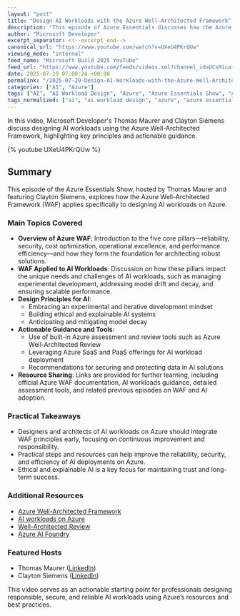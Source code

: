 ```yaml
---
layout: "post"
title: "Design AI Workloads with the Azure Well-Architected Framework"
description: "This episode of Azure Essentials discusses how the Azure Well-Architected Framework (WAF) applies to designing AI workloads. Hosts Thomas Maurer and Clayton Siemens explore WAF pillars, practical design principles for AI, tools, and resources to ensure secure, responsible, and efficient AI solutions on Azure."
author: "Microsoft Developer"
excerpt_separator: <!--excerpt_end-->
canonical_url: "https://www.youtube.com/watch?v=UXeU4PKrQUw"
viewing_mode: "internal"
feed_name: "Microsoft Build 2025 YouTube"
feed_url: "https://www.youtube.com/feeds/videos.xml?channel_id=UCsMica-v34Irf9KVTh6xx-g"
date: 2025-07-29 07:00:24 +00:00
permalink: "/2025-07-29-Design-AI-Workloads-with-the-Azure-Well-Architected-Framework.html"
categories: ["AI", "Azure"]
tags: ["AI", "AI Workload Design", "Azure", "Azure Essentials Show", "Azure PaaS", "Azure SaaS", "Azure Well Architected Framework", "AzureEssentialsShow", "Cost Optimization", "Ethical AI", "Explainable AI", "Model Decay", "Operational Excellence", "Performance Efficiency", "Reliability", "Videos"]
tags_normalized: ["ai", "ai workload design", "azure", "azure essentials show", "azure paas", "azure saas", "azure well architected framework", "azureessentialsshow", "cost optimization", "ethical ai", "explainable ai", "model decay", "operational excellence", "performance efficiency", "reliability", "videos"]
---
```


In this video, Microsoft Developer's Thomas Maurer and Clayton Siemens discuss designing AI workloads using the Azure Well-Architected Framework, highlighting key principles and actionable guidance.<!--excerpt_end-->

{% youtube UXeU4PKrQUw %}

## Summary

This episode of the Azure Essentials Show, hosted by Thomas Maurer and featuring Clayton Siemens, explores how the Azure Well-Architected Framework (WAF) applies specifically to designing AI workloads on Azure.

### Main Topics Covered

- **Overview of Azure WAF**: Introduction to the five core pillars—reliability, security, cost optimization, operational excellence, and performance efficiency—and how they form the foundation for architecting robust solutions.
- **WAF Applied to AI Workloads**: Discussion on how these pillars impact the unique needs and challenges of AI workloads, such as managing experimental development, addressing model drift and decay, and ensuring scalable performance.
- **Design Principles for AI**:
  - Embracing an experimental and iterative development mindset
  - Building ethical and explainable AI systems
  - Anticipating and mitigating model decay
- **Actionable Guidance and Tools**:
  - Use of built-in Azure assessment and review tools such as Azure Well-Architected Review
  - Leveraging Azure SaaS and PaaS offerings for AI workload deployment
  - Recommendations for securing and protecting data in AI solutions
- **Resource Sharing**: Links are provided for further learning, including official Azure WAF documentation, AI workloads guidance, detailed assessment tools, and related previous episodes on WAF and AI adoption.

### Practical Takeaways

- Designers and architects of AI workloads on Azure should integrate WAF principles early, focusing on continuous improvement and responsibility.
- Practical steps and resources can help improve the reliability, security, and efficiency of AI deployments on Azure.
- Ethical and explainable AI is a key focus for maintaining trust and long-term success.

### Additional Resources

- [Azure Well-Architected Framework](https://aka.ms/WAF)
- [AI workloads on Azure](https://aka.ms/AzEssentials/207/01)
- [Well-Architected Review](https://aka.ms/AzEssentials/207/02)
- [Azure AI Foundry](https://aka.ms/AzEssentials/207/03)

### Featured Hosts

- Thomas Maurer ([LinkedIn](https://www.linkedin.com/in/thomasmaurer2))
- Clayton Siemens ([LinkedIn](https://www.linkedin.com/in/clayton-siemens-3514896))

This video serves as an actionable starting point for professionals designing responsible, secure, and reliable AI workloads using Azure’s resources and best practices.
